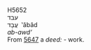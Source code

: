 <body>
  <p>H5652<br>  עבד  <br> עֲבָד  ‎  ‛ăbâd  <br><i>ab-awd‘ </i><br>From <a href="h5647.htm">5647</a>  a <i>deed: - </i>work.<br></p>
 </body>